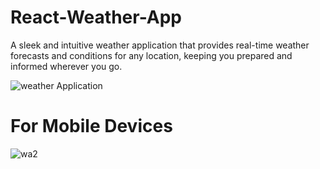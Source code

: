 # React-Weather-App
A sleek and intuitive weather application that provides real-time weather forecasts and conditions for any location, keeping you prepared and informed wherever you go.

![weather Application](https://github.com/snehil-githubrepository/React-Weather-App/assets/69778988/f7d2255d-cd87-4179-959d-73652601759d)

# For Mobile Devices 

![wa2](https://github.com/snehil-githubrepository/React-Weather-App/assets/69778988/0e64e563-7dee-4fef-a332-a863003690d9)
